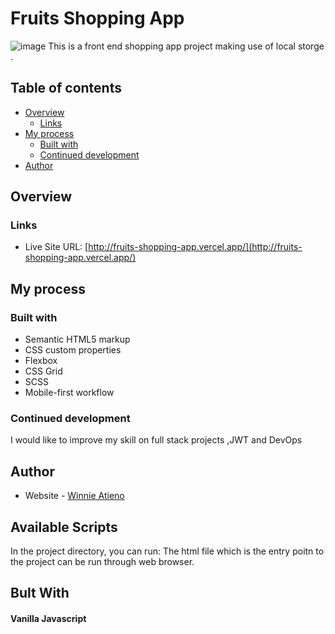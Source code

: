 # Fruits Shopping App
![image](https://github.com/wynnei/Fruits-Shopping-App/assets/26481612/cc257a76-2663-4a03-a226-49a308da810e)
This is a front end shopping app project making use of local storge  .

## Table of contents

- [Overview](#overview)
  - [Links](#links)
- [My process](#my-process)
  - [Built with](#built-with)
  - [Continued development](#continued-development)
- [Author](#author)

## Overview

### Links
- Live Site URL: [http://fruits-shopping-app.vercel.app/](http://fruits-shopping-app.vercel.app/)

## My process

### Built with

- Semantic HTML5 markup
- CSS custom properties
- Flexbox
- CSS Grid
- SCSS
- Mobile-first workflow

### Continued development
I would like to improve my skill on full stack projects ,JWT and DevOps

## Author

- Website - [Winnie Atieno](http://my-portfolio-project-three.vercel.app/)

## Available Scripts

In the project directory, you can run:
The html file which is the entry poitn to the project can be run through web browser.

## Bult With

#### Vanilla Javascript


